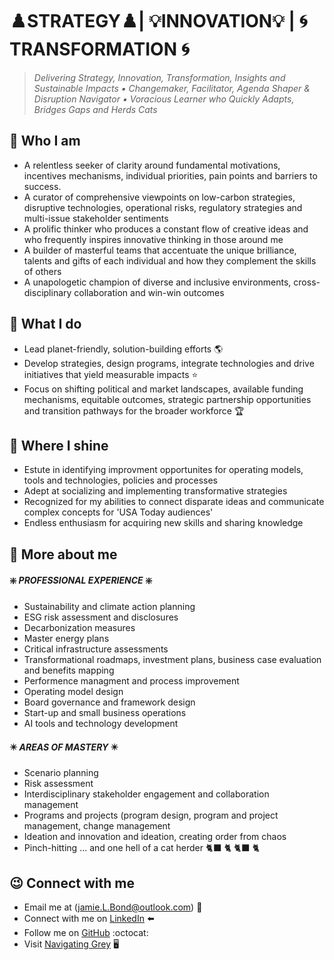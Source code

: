 #  ♟️STRATEGY♟️| 💡INNOVATION💡 | 🌀 TRANSFORMATION 🌀 
> _Delivering Strategy, Innovation, Transformation, Insights and Sustainable Impacts ▪️ Changemaker, Facilitator, Agenda Shaper & Disruption Navigator ▪️ Voracious Learner who Quickly Adapts, Bridges Gaps and Herds Cats_

## :small_red_triangle_down: Who I am
* A relentless seeker of clarity around fundamental motivations, incentives mechanisms, individual priorities, pain points and barriers to success.
* A curator of comprehensive viewpoints on low-carbon strategies, disruptive technologies, operational risks, regulatory strategies and multi-issue stakeholder sentiments
* A prolific thinker who produces a constant flow of creative ideas and who frequently inspires innovative thinking in those around me
* A builder of masterful teams that accentuate the unique brilliance, talents and gifts of each individual and how they complement the skills of others
* A unapologetic champion of diverse and inclusive environments, cross-disciplinary collaboration and win-win outcomes

## :small_red_triangle_down: What I do
* Lead planet-friendly, solution-building efforts :earth_americas:
* Develop strategies, design programs, integrate technologies and drive initiatives that yield measurable impacts ⭐
* Focus on shifting political and market landscapes, available funding mechanisms, equitable outcomes, strategic partnership opportunities and transition pathways for the broader workforce 🏆

## :small_red_triangle_down: Where I shine
* Estute in identifying improvment opportunites for operating models, tools and technologies, policies and processes
* Adept at socializing and implementing transformative strategies
* Recognized for my abilities to connect disparate ideas and communicate complex concepts for 'USA Today audiences'
* Endless enthusiasm for acquiring new skills and sharing knowledge


## :small_red_triangle_down: More about me
#### :sparkle: _PROFESSIONAL EXPERIENCE_  :sparkle:
* Sustainability and climate action planning
* ESG risk assessment and disclosures
* Decarbonization measures
* Master energy plans
* Critical infrastructure assessments
* Transformational roadmaps, investment plans, business case evaluation and benefits mapping 
* Performence managment and process improvement
* Operating model design
* Board governance and framework design
* Start-up and small business operations
* AI tools and technology development

#### :eight_pointed_black_star: _AREAS OF MASTERY_ :eight_pointed_black_star:
* Scenario planning
* Risk assessment
* Interdisciplinary stakeholder engagement and collaboration management
* Programs and projects (program design, program and project management, change management
* Ideation and innovation and ideation, creating order from chaos
* Pinch-hitting ... and one hell of a cat herder :black_cat: :cat2: :black_cat: :cat2:

## 	:wink: Connect with me
* Email me at (jamie.L.Bond@outlook.com) :incoming_envelope: <br>
* Connect with me on [LinkedIn](www.linkedin.com/in/jamielbond) :arrow_left:<br>
* Follow me on [GitHub](github.com/jbondAI) :octocat: <br>
* Visit [Navigating Grey](navigating-grey.com) :desktop_computer: <br>


<!---
jbondAI/jbondAI is a ✨ special ✨ repository because its `README.md` (this file) appears on your GitHub profile.
You can click the Preview link to take a look at your changes.
--->

